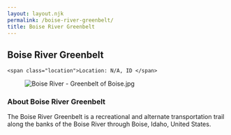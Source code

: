 ```yaml
---
layout: layout.njk
permalink: /boise-river-greenbelt/
title: Boise River Greenbelt
---
```


<article class="attraction-detail container">
  <h2>Boise River Greenbelt</h2>
  <div class="attraction-meta">
    
    <span class="location">Location: N/A, ID </span>
  </div>
  <figure class="attraction-image">
    <img src="https://upload.wikimedia.org/wikipedia/commons/6/6c/Boise_River_-_Greenbelt_of_Boise.jpg?v=1743949199307" alt="Boise River - Greenbelt of Boise.jpg" loading="lazy">
  </figure>
  <div class="attraction-description">
    <h3>About Boise River Greenbelt</h3>
    <p>The Boise River Greenbelt is a recreational and alternate transportation trail along the banks of the Boise River through Boise, Idaho, United States.</p>
  </div>
  
</article>